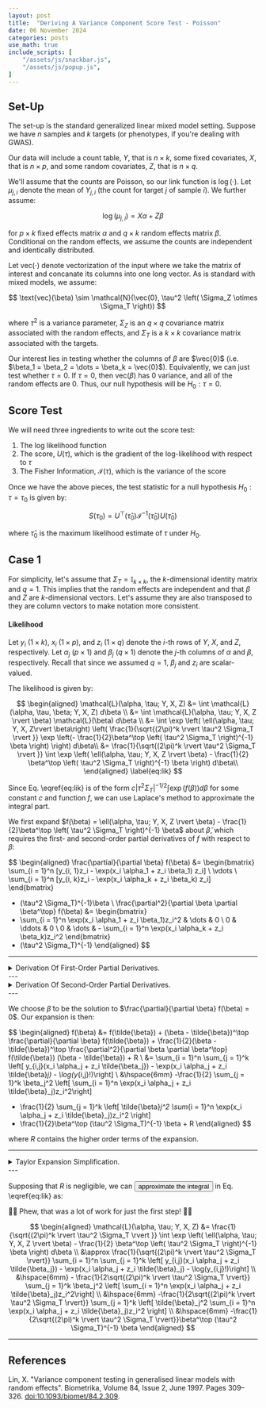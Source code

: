 ```yaml
---
layout: post
title:  "Deriving A Variance Component Score Test - Poisson"
date: 06 November 2024
categories: posts
use_math: true
include_scripts: [
    "/assets/js/snackbar.js",
    "/assets/js/popup.js",
]
---
```



## Set-Up

The set-up is the standard generalized linear mixed model setting. Suppose we have $n$ samples and $k$ targets (or phenotypes, if you're dealing with GWAS). 

Our data will include a count table, $Y$, that is $n \times k$, some fixed covariates, $X$, that is $n \times p$, and some random covariates, $Z$, that is $n \times q$. 

We'll assume that the counts are Poisson, so our link function is $\log(\cdot)$. Let $\mu_{j, i}$ denote the mean of $Y_{j, i}$ (the count for target $j$ of sample $i$). We further assume:

$$
\log(\mu_{j,i}) = X \alpha + Z\beta
$$

for $p \times k$ fixed effects matrix $\alpha$ and $q \times k$ random effects matrix $\beta$. Conditional on the random effects, we assume the counts are independent and identically distributed.

Let $\text{vec}(\cdot)$ denote vectorization of the input where we take the matrix of interest and concanate its columns into one long vector. As is standard with mixed models, we assume:

$$
\text{vec}(\beta) \sim \mathcal{N}(\vec{0}, \tau^2 \left( \Sigma_Z \otimes \Sigma_T \right))
$$

where $\tau^2$ is a variance parameter, $\Sigma_Z$ is an $q \times q$ covariance matrix associated with the random effects, and $\Sigma_T$ is a $k \times k$ covariance matrix associated with the targets.

Our interest lies in testing whether the columns of $\beta$ are $\vec{0}$ (i.e. $\beta_1 = \beta_2 = \dots = \beta_k = \vec{0}$). Equivalently, we can just test whether $\tau = 0$. If $\tau = 0$, then $\text{vec}(\beta)$ has $0$ variance, and all of the random effects are $0$. Thus, our null hypothesis will be $H_0: \tau = 0$. 


## Score Test

We will need three ingredients to write out the score test:

1. The log likelihood function
2. The score, $U(\tau)$, which is the gradient of the log-likelihood with respect to $\tau$
3. The Fisher Information, $\mathcal{I}(\tau)$, which is the variance of the score

Once we have the above pieces, the test statistic for a null hypothesis $H_0: \tau = \tau_0$ is given by:

$$
S(\tau_0) = U^\top(\hat{\tau}_0) \mathcal{I}^{-1}(\hat{\tau}_0) U(\hat{\tau}_0)
$$

where $\hat{\tau}_0$ is the maximum likelihood estimate of $\tau$ under $H_0$.

## Case 1

For simplicity, let's assume that $\Sigma_T = \mathbb{I}_{k \times k}$, the $k$-dimensional identity matrix and $q = 1$. This implies that the random effects are independent and that $\beta$ and $Z$ are $k$-dimensional vectors. Let's assume they are also transposed to they are column vectors to make notation more consistent.

#### Likelihood

Let $y_i$ ($1 \times k$), $x_i$ ($1 \times p$), and $z_i$ ($1 \times q$) denote the $i$-th rows of $Y$, $X$, and $Z$, respectively. Let $\alpha_j$ ($p \times 1$) and $\beta_j$ ($q \times 1$) denote the $j$-th columns of $\alpha$ and $\beta$, respectively. Recall that since we assumed $q = 1$, $\beta_j$ and $z_i$ are scalar-valued.

The likelihood is given by:

$$
\begin{aligned}
\mathcal{L}(\alpha, \tau; Y, X, Z) &= \int \mathcal{L}(\alpha, \tau, \beta; Y, X, Z) d\beta \\
&= \int \mathcal{L}(\alpha, \tau; Y, X, Z \rvert \beta) \mathcal{L}(\beta) d\beta \\
&= \int \exp \left(  \ell(\alpha, \tau; Y, X, Z\rvert \beta\right) \left( \frac{1}{\sqrt{(2\pi)^k \rvert \tau^2 \Sigma_T \rvert }} \exp \left(- \frac{1}{2}\beta^\top \left( \tau^2 \Sigma_T \right)^{-1} \beta \right) \right) d\beta\\
&= \frac{1}{\sqrt{(2\pi)^k \rvert \tau^2 \Sigma_T \rvert }} \int \exp \left( \ell(\alpha, \tau; Y, X, Z \rvert \beta) - \frac{1}{2} \beta^\top \left( \tau^2 \Sigma_T \right)^{-1} \beta \right) d\beta\\
\end{aligned}
\label{eq:lik}
$$

Since Eq. \eqref{eq:lik} is of the form $c \rvert \tau^2 \Sigma_T \rvert^{-1/2} \int \exp(f(\beta)) d\beta$ for some constant $c$ and function $f$, we can use Laplace's method to approximate the integral part. 

We first expand $f(\beta) = \ell(\alpha, \tau; Y, X, Z \rvert \beta) - \frac{1}{2}\beta^\top \left( \tau^2 \Sigma_T \right)^{-1} \beta$ about $\tilde{\beta}$, which requires the first- and second-order partial derivatives of $f$ with respect to $\beta$:

$$
\begin{aligned}
\frac{\partial}{\partial \beta} f(\beta) &= \begin{bmatrix}
\sum_{i = 1}^n [y_{i, 1}z_i - \exp(x_i \alpha_1 + z_i \beta_1) z_i] \\
\vdots \\
\sum_{i = 1}^n [y_{i, k}z_i - \exp(x_i \alpha_k + z_i \beta_k) z_i]
\end{bmatrix} 
- (\tau^2 \Sigma_T)^{-1}\beta \\
\frac{\partial^2}{\partial \beta \partial \beta^\top} f(\beta) &= \begin{bmatrix}
- \sum_{i = 1}^n \exp(x_i \alpha_1 + z_i \beta_1)z_i^2 & \dots & 0 \\
0 & \ddots & 0 \\
0 & \dots & - \sum_{i = 1}^n \exp(x_i \alpha_k + z_i \beta_k)z_i^2
\end{bmatrix} 
- (\tau^2 \Sigma_T)^{-1}
\end{aligned}
$$

---
<details>
<summary>Derivation Of First-Order Partial Derivatives.</summary>

The conditional log-likelihood for the complete data is the sum of the conditional log-likelihoods for each observation. Furthermore, since the elements of $\beta$ are also independent, we can just sum over the targets as well:

$$
\begin{aligned}
\ell(\alpha, \tau; Y, X, Z \rvert \beta) &=  \sum_{i = 1}^n \ell(\alpha, \tau; y_i, x_i, z_i \rvert \beta) \\
&= \sum_{i = 1}^n \sum_{j = 1}^k \left[ y_{i,j} \left( x_i \alpha_j + z_i \beta_j \right) - \exp\left( x_i \alpha_j + z_i \beta_j \right) - \log(y_{i,j}!) \right]
\end{aligned}
$$

The $m$-th element of the gradient vector with respect to $\beta$ is given by:

$$
\begin{aligned}
\frac{\partial}{\partial \beta_m} \ell(\alpha, \tau; Y, X, Z \rvert \beta)&= \frac{\partial}{\partial \beta_m} \left[ \sum_{i = 1}^n \ell(\alpha, \tau; y_i, x_i, z_i \rvert \beta)\right]  \\
&=  \sum_{i = 1}^n \sum_{j = 1}^k \frac{\partial}{\partial \beta_m} \left[ y_{i,j} \left( x_i \alpha_j + z_i \beta_j \right) - \exp\left( x_i \alpha_j + z_i \beta_j \right) - \log(y_{i,j}!) \right]  \\
&= \sum_{i = 1}^n [y_{i, m}z_i - \exp(x_i \alpha_m + z_i \beta_m) z_i]
\end{aligned}
$$

The gradient of $\frac{1}{2}\beta^\top (\tau^2 \Sigma_T)^{-1} \beta$ is:

$$
\frac{\partial}{\partial \beta} \left[ \frac{1}{2}\beta^\top (\tau^2 \Sigma_T)^{-1} \beta \right] = (\tau^2 \Sigma_T)^{-1} \beta 
$$

Thus, the $k \times 1$ first-order partial derivative vector is:

$$
\begin{bmatrix}
\sum_{i = 1}^n [y_{i, 1}z_i - \exp(x_i \alpha_1 + z_i \beta_1) z_i] \\
\vdots \\
\sum_{i = 1}^n [y_{i, k}z_i - \exp(x_i \alpha_k + z_i \beta_k) z_i]
\end{bmatrix} 
- (\tau^2 \Sigma_T)^{-1}\beta
$$
</details>
---
<details>
<summary>Derivation Of Second-Order Partial Derivatives.</summary>
To calculate the second-order partial derivatives, we just find the partial derivatives of the first-order partial derivative vector. 

We have:

$$
\begin{aligned}
\frac{\partial^2}{\partial \beta_m^2} \ell(\alpha, \tau; Y, X, Z \rvert \beta) &= \frac{\partial}{\partial \beta_m} \left[ \sum_{i = 1}^n [y_{i, 1}z_i - \exp(x_i \alpha_m + z_i \beta_m) z_i]
\right] \\
&= - \sum_{i = 1}^n \exp(x_i \alpha_m + z_i \beta_m)z_i^2 \\
\frac{\partial^2}{\partial \beta_l \partial \beta_m} \ell(\alpha, \tau; Y, X, Z \rvert \beta) &= \frac{\partial}{\partial \beta_l} \left[ \sum_{i = 1}^n [y_{i, 1}z_i - \exp(x_i \alpha_m + z_i \beta_m) z_i]
\right] \\
&= 0
\end{aligned}
\label{eq:second-a}
$$

Furthermore, we have that:
$$
\frac{\partial^2}{\partial \beta \partial \beta^\top} \beta^\top (\tau^2\Sigma_T)^{-1} \beta = (\tau^2 \Sigma_T)^{-1}
\label{eq:second-b}
$$

Putting Eqs. \eqref{eq:second-a} and \eqref{eq:second-b} yields the matrix of partial derivatives:

$$
\begin{bmatrix}
- \sum_{i = 1}^n \exp(x_i \alpha_1 + z_i \beta_1)z_i^2 & \dots & 0 \\
0 & \ddots & 0 \\
0 & \dots & - \sum_{i = 1}^n \exp(x_i \alpha_k + z_i \beta_k)z_i^2
\end{bmatrix} 
- (\tau^2 \Sigma_T)^{-1}
$$
</details>
---

We choose $\tilde{\beta}$ to be the solution to $\frac{\partial}{\partial \beta} f(\beta) = 0$. Our expansion is then:

$$
\begin{aligned}
f(\beta) &= f(\tilde{\beta}) + (\beta - \tilde{\beta})^\top \frac{\partial}{\partial \beta} f(\tilde{\beta}) + \frac{1}{2}(\beta - \tilde{\beta})^\top \frac{\partial^2}{\partial \beta \partial \beta^\top} f(\tilde{\beta}) (\beta - \tilde{\beta}) + R \\
&= \sum_{i = 1}^n \sum_{j = 1}^k \left[ y_{i,j}(x_i \alpha_j + z_i \tilde{\beta_j}) - \exp(x_i \alpha_j + z_i \tilde{\beta}_j) - \log(y_{i,j}!)\right] \\
&\hspace{6mm} -\frac{1}{2}
\sum_{j = 1}^k
\beta_j^2 \left[ \sum_{i = 1}^n \exp(x_i \alpha_j + z_i \tilde{\beta}_j)z_i^2\right]
- \frac{1}{2} \sum_{j = 1}^k \left[ \tilde{\beta}_j^2 \sum_{i = 1}^n \exp(x_i \alpha_j + z_i \tilde{\beta}_j)z_i^2 \right]
- \frac{1}{2}\beta^\top  (\tau^2 \Sigma_T)^{-1} \beta + R
\end{aligned}
$$

where $R$ contains the higher order terms of the expansion.

---
<details>
<summary>Taylor Expansion Simplification.</summary>
$$
\begin{aligned}
f(\beta) &= f(\tilde{\beta}) + (\beta - \tilde{\beta})^\top \frac{\partial}{\partial \beta} f(\tilde{\beta}) + \frac{1}{2}(\beta - \tilde{\beta})^\top \frac{\partial^2}{\partial \beta \partial \beta^\top} f(\tilde{\beta}) (\beta - \tilde{\beta}) + R \\
&= \sum_{i = 1}^n \sum_{j = 1}^k \left[ y_{i,j}(x_i \alpha_j + z_i \tilde{\beta_j}) - \exp(x_i \alpha_j + z_i \tilde{\beta}_j) - \log(y_{i,j}!)\right] - \frac{1}{2}\tilde{\beta}^\top \left( \tau^2 \Sigma_T \right)^{-1} \tilde{\beta} \\
&\hspace{6mm} + \frac{1}{2}(\beta - \tilde{\beta})^\top 
\left(
\begin{bmatrix}
- \sum_{i = 1}^n \exp(x_i \alpha_1 + z_i \tilde{\beta}_1)z_i^2 & \dots & 0 \\
0 & \ddots & 0 \\
0 & \dots & - \sum_{i = 1}^n \exp(x_i \alpha_k + z_i \tilde{\beta}_k)z_i^2
\end{bmatrix} 
- (\tau^2 \Sigma_T)^{-1}\right)
(\beta - \tilde{\beta}) + R \\
&= \sum_{i = 1}^n \sum_{j = 1}^k \left[ y_{i,j}(x_i \alpha_j + z_i \tilde{\beta_j}) - \exp(x_i \alpha_j + z_i \tilde{\beta}_j) - \log(y_{i,j}!)\right] - \frac{1}{2}\tilde{\beta}^\top \left( \tau^2 \Sigma_T \right)^{-1} \tilde{\beta} \\
&\hspace{6mm} + 
\frac{1}{2}(\beta - \tilde{\beta})^\top  \begin{bmatrix}
- \sum_{i = 1}^n \exp(x_i \alpha_1 + z_i \tilde{\beta}_1)z_i^2 & \dots & 0 \\
0 & \ddots & 0 \\
0 & \dots & - \sum_{i = 1}^n \exp(x_i \alpha_k + z_i \tilde{\beta}_k)z_i^2
\end{bmatrix} (\beta - \tilde{\beta})
- \frac{1}{2}(\beta - \tilde{\beta})^\top  (\tau^2 \Sigma_T)^{-1} (\beta - \tilde{\beta}) 
 + R \\
&= \sum_{i = 1}^n \sum_{j = 1}^k \left[ y_{i,j}(x_i \alpha_j + z_i \tilde{\beta_j}) - \exp(x_i \alpha_j + z_i \tilde{\beta}_j) - \log(y_{i,j}!)\right] \\
&\hspace{6mm} + 
\frac{1}{2}\beta^\top  \begin{bmatrix}
- \sum_{i = 1}^n \exp(x_i \alpha_1 + z_i \tilde{\beta}_1)z_i^2 & \dots & 0 \\
0 & \ddots & 0 \\
0 & \dots & - \sum_{i = 1}^n \exp(x_i \alpha_k + z_i \tilde{\beta}_k)z_i^2
\end{bmatrix} \beta \\
&\hspace{6mm} + 
\frac{1}{2} (-\tilde{\beta})^\top  \begin{bmatrix}
- \sum_{i = 1}^n \exp(x_i \alpha_1 + z_i \tilde{\beta}_1)z_i^2 & \dots & 0 \\
0 & \ddots & 0 \\
0 & \dots & - \sum_{i = 1}^n \exp(x_i \alpha_k + z_i \tilde{\beta}_k)z_i^2
\end{bmatrix} (-\tilde{\beta})
- \frac{1}{2}\beta^\top  (\tau^2 \Sigma_T)^{-1} \beta 
+ R \\
&= \sum_{i = 1}^n \sum_{j = 1}^k \left[ y_{i,j}(x_i \alpha_j + z_i \tilde{\beta_j}) - \exp(x_i \alpha_j + z_i \tilde{\beta}_j) - \log(y_{i,j}!)\right] \\
&\hspace{6mm} + 
\begin{bmatrix}
- \frac{1}{2}\beta_1 \sum_{i = 1}^n \exp(x_i \alpha_1 + z_i \tilde{\beta}_1)z_i^2 \\
0 & \ddots & 0 \\
0 & \dots & - \frac{1}{2}\beta_k\sum_{i = 1}^n \exp(x_i \alpha_k + z_i \tilde{\beta}_k)z_i^2
\end{bmatrix} \beta \\
&\hspace{6mm} + 
\begin{bmatrix}
\frac{1}{2} \tilde{\beta}_1\sum_{i = 1}^n \exp(x_i \alpha_1 + z_i \tilde{\beta}_1)z_i^2 & \dots & 0 \\
0 & \ddots & 0 \\
0 & \dots & - \frac{1}{2} \tilde{\beta}_k\sum_{i = 1}^n \exp(x_i \alpha_k + z_i \tilde{\beta}_k)z_i^2
\end{bmatrix} (-\tilde{\beta})
- \frac{1}{2}\beta^\top  (\tau^2 \Sigma_T)^{-1} \beta + R \\
&= \sum_{i = 1}^n \sum_{j = 1}^k \left[ y_{i,j}(x_i \alpha_j + z_i \tilde{\beta_j}) - \exp(x_i \alpha_j + z_i \tilde{\beta}_j) - \log(y_{i,j}!)\right] \\
&\hspace{6mm} -\frac{1}{2}
\sum_{j = 1}^k
\beta_j^2 \left[ \sum_{i = 1}^n \exp(x_i \alpha_j + z_i \tilde{\beta}_j)z_i^2\right]
- \frac{1}{2} \sum_{j = 1}^k \left[ \tilde{\beta}_j^2 \sum_{i = 1}^n \exp(x_i \alpha_j + z_i \tilde{\beta}_j)z_i^2 \right]
- \frac{1}{2}\beta^\top  (\tau^2 \Sigma_T)^{-1} \beta + R
\end{aligned}
$$
</details>
---

Supposing that $R$ is negligible, we can <button class="bland-button" onclick="SnackbarFunc()">approximate the integral</button> in Eq. \eqref{eq:lik} as:

<div id="snackbar"> 😮‍💨 Phew, that was a lot of work for just the first step! 😮‍💨</div>

$$
\begin{aligned}
\mathcal{L}(\alpha, \tau; Y, X, Z) &= \frac{1}{\sqrt{(2\pi)^k \rvert \tau^2 \Sigma_T \rvert }} \int \exp \left( \ell(\alpha, \tau; Y, X, Z \rvert \beta) - \frac{1}{2} \beta^\top \left( \tau^2 \Sigma_T \right)^{-1} \beta \right) d\beta \\
&\approx 
\frac{1}{\sqrt{(2\pi)^k \rvert \tau^2 \Sigma_T \rvert}} 
\sum_{i = 1}^n \sum_{j = 1}^k \left[ y_{i,j}(x_i \alpha_j + z_i \tilde{\beta_j}) - \exp(x_i \alpha_j + z_i \tilde{\beta}_j) - \log(y_{i,j}!)\right] \\
&\hspace{6mm} - \frac{1}{2\sqrt{(2\pi)^k \rvert \tau^2 \Sigma_T \rvert}} 
\sum_{j = 1}^k
\beta_j^2 \left[ \sum_{i = 1}^n \exp(x_i \alpha_j + z_i \tilde{\beta}_j)z_i^2\right] \\
&\hspace{6mm} -\frac{1}{2\sqrt{(2\pi)^k \rvert \tau^2 \Sigma_T \rvert}} \sum_{j = 1}^k \left[ \tilde{\beta}_j^2 \sum_{i = 1}^n \exp(x_i \alpha_j + z_i \tilde{\beta}_j)z_i^2 \right] \\
&\hspace{6mm} -\frac{1}{2\sqrt{(2\pi)^k \rvert \tau^2 \Sigma_T \rvert}}\beta^\top  (\tau^2 \Sigma_T)^{-1} \beta 
\end{aligned}
$$







---

## References

Lin, X. "Variance component testing in generalised linear models with random effects". Biometrika, Volume 84, Issue 2, June 1997. Pages 309–326. [doi:10.1093/biomet/84.2.309](https://doi.org/10.1093/biomet/84.2.309).






<!-- q > 1 -->
<!-- #### Log-Likelihood

The log-likelihood is given by:

$$
\begin{aligned}
\mathcal{L}(\alpha, \tau; Y, X, Z) &= \int \cdots \int \mathcal{L}(\alpha, \tau, \beta; Y, X, Z) d\beta_1 \dots d\beta_k \\
&= \int \cdots \int \mathcal{L}(\alpha, \tau; Y, X, Z \rvert \beta) \mathcal{L}(\beta) d\beta_1 \dots d\beta_k \\
&= \int \cdots \int \exp \left(  \ell(\alpha, \tau; Y, X, Z\rvert \beta\right) \prod_{j = 1}^k \left( \frac{1}{\sqrt{(2\pi)^q \rvert \tau^2 \Sigma_T \rvert }} \exp \left(- \frac{1}{2}\beta_j^\top \left( \tau^2 \Sigma_T \right)^{-1} \beta_j \right) \right) d\beta_1 \dots d\beta_k\\
&= \frac{1}{\sqrt{(2\pi)^q \rvert \tau^2 \Sigma_T \rvert }} \int \cdots \int \exp \left( \ell(\alpha, \tau; Y, X, Z \rvert \beta) - \frac{1}{2} \sum_{j = 1}^k \beta_j^\top \left( \tau^2 \Sigma_T \right)^{-1} \beta_j \right) d\beta_1 \dots d\beta_k \\
\end{aligned}
\label{eq:lik}
$$

Since Eq. \eqref{eq:lik} is of the form $c \rvert \tau^2 \Sigma_T \rvert^{-1/2} \int \exp(f(\beta)) d\beta$ for some constant $c$ and function $f$, we can use Laplace's method to approximate the integral part. 

We first expand $f(\beta) = \ell(\alpha, \tau; Y, X, Z \rvert \beta) - \frac{1}{2}\beta^\top \left( \tau^2 \Sigma_T \right)^{-1} \beta$ about $\tilde{\beta}$, which requires the first- and second-order partial derivatives of $f$ with respect to $\beta$:

$$
\begin{aligned}
\frac{\partial}{\partial \beta} f(\beta) &= ?? \\
\frac{\partial^2}{\partial \beta \partial \beta^\top} f(\beta) &= ??
\end{aligned}
$$ 


---
<details>
<summary>First-Order Partial Derivatives.</summary>

Let $y_i$ ($1 \times k$), $x_i^\top$ ($1 \times p$), and $z_i^\top$ ($1 \times q$) denote the $i$-th rows of $Y$, $X^\top$, and $Z^\top$, respectively. Let $\alpha_j$ ($p \times 1$) and $\beta_j$ ($q \times 1$) denote the $j$-th columns of $\alpha$ and $\beta$, respectively. 

Since we only have a single fixed effect and a single random effect, $x_i$, $z_i$, $\alpha_j$, and $\beta_j$ are all scalars, so we can drop the transpositions. Let $\mathbf{1}_k$ denote a $k$-dimensional vector of ones, and let $\exp(v)$ for vector $v$ be the element-wise exponentiation. Note that:

$$
\begin{aligned}
\ell(\alpha, \tau; Y, X, Z \rvert \beta) &=  \sum_{i = 1}^n \ell(\alpha, \tau; y_i, x_i^\top, z_i^\top \rvert \beta) \\
&=  \sum_{i = 1}^n \sum_{j = 1}^k \left[ y_{i,j} \left( x_i^\top \alpha_j + z_i^\top \beta_j \right) - \exp\left( x_i^\top \alpha_j + z_i^\top \beta_j \right) - \log(y_{i,j}!) \right]
\end{aligned}
$$

The $q$-dimensional gradient vector with respect to $\beta_m$ is given by:

$$
\begin{aligned}
\frac{\partial}{\partial \beta_m} \ell(\alpha, \tau; Y, X, Z \rvert \beta)&= \frac{\partial}{\partial \beta_m} \left[ \sum_{i = 1}^n \ell(\alpha, \tau; y_i, x_i, z_i \rvert \beta)\right]  \\
&= \frac{\partial}{\partial \beta_m} \left[ \sum_{i = 1}^n \sum_{j = 1}^k \left[ y_{i,j} \left( x_i^\top \alpha_j + z_i^\top \beta_j \right) - \exp\left( x_i^\top \alpha_j + z_i^\top \beta_j \right) - \log(y_{i,j}!) \right] \right] \\
&= \sum_{i = 1}^n \left[ y_{i,m} z_i^\top - \exp(x_i^\top \alpha_m + z_i^\top \beta_m)z_i^\top \right] \\
&= \sum_{i = 1}^n \left(y_{i,m} - \exp(x_i^\top \alpha_m + z_i^\top \beta_m) \right)z_i^\top
\end{aligned}
$$

The gradient of $\frac{1}{2}\beta^\top (\tau^2 \Sigma_T)^{-1} \beta$ is $(\tau^2 \Sigma_T)^{-1} \beta_m$, so the first-order partial derivative vector is:

$$
\begin{bmatrix}
\left( \sum_{i = 1}^n \left(y_{i,1} - \exp(x_i^\top \alpha_1 + z_i^\top \beta_1) \right)z_i^\top \right)^\top & \dots &
\left( \sum_{i = 1}^n \left(y_{i,k} - \exp(x_i^\top \alpha_k + z_i^\top \beta_k) \right)z_i^\top \right)^\top
\end{bmatrix} - (\tau^2 \Sigma_T)^{-1}\beta
$$
</details>
---


<details>
<summary>Second-Order Partial Derivatives.</summary>
The second-order partial derivatives will be a $k \times k$ matrix. First we will do the conditional log-likelihood to get its diagonal components:

$$
\begin{aligned}
\frac{\partial^2}{\partial \beta_m^2} \ell(\alpha, \tau; Y, X, Z \rvert \beta) &= \frac{\partial}{\partial \beta_m} \left[ \sum_{i = 1}^n [y_{i, m}z_i - \exp(x_i \alpha_m + z_i \beta_m)z_i]\right] \\
&= -\sum_{i = 1}^m \exp(x_i \alpha_m + z_i \beta_m)z_i^2
\end{aligned}
$$


And the off-diagonal elements will be given by:

$$
\begin{aligned}
\frac{\partial^2}{\partial \beta_m \partial \beta_l} \ell(\alpha, \tau; Y, X, Z \rvert \beta) &= \frac{\partial}{\partial \beta_l} \left[ \sum_{i = 1}^n [y_{i, m}z_i - \exp(x_i \alpha_m + z_i \beta_m)z_i] \right] \\
&= - 
\end{aligned}
$$

</details>
---


#### Score

Taking the derivative (or gradient in multi-dimensional settings) of Eq. \eqref{eq:lik} with respect to $\tau$ can be difficult because the integral is cumbersome. As in (Lin, 1997), we will do a Taylor expansion of $\mathcal{L}(\alpha, \tau; Y, X, Z \rvert \beta)$ about $\beta = \vec{0}$. 

---
<details>
  <summary>Taylor Expansion Details.</summary>
  A Taylor expansion about $\beta = \vec{0}$ is given by:

  $$
  \mathcal{L}(\alpha, \tau; Y, X, Z \rvert \beta) = \mathcal{L}(\alpha, \tau; Y, X, Z \rvert \beta) \bigg \rvert_{\beta = \vec{0}} + \beta^\top \left[ \frac{\partial}{\partial \beta} \mathcal{L}(\alpha, \tau; Y, X, Z \rvert \vec{0}) \bigg \rvert_{\beta = \vec{0}} \right]  + \frac{1}{2} \beta^\top \left[ \frac{\partial^2}{\partial \beta \beta^\top} \mathcal{L}(\alpha, \tau; Y, X, Z \rvert \beta) \bigg \rvert_{\beta = \vec{0}} \right] \beta + e
  $$

  where $e$ contains all higher order partial derivative terms. To write the above equation, we need to find the first- and second-order partial derivatives of $\mathcal{L}(\alpha, \tau; Y, X, Z \rvert \beta)$ with respect to $\beta$. Let $y_i$, $x_i^\top$, and $z_i^\top$ denote the $i$-th rows of $Y$, $X$, and $Z$, respectively. Let $\alpha_j$ and $\beta_j$ denote the $j$-th columns of $\alpha$ and $\beta$, respectively. Since we only have a single fixed effect and a single random effect, $x_i$, $z_i$, $\alpha_j$, and $\beta_j$ are all scalars, so we can drop the transpositions. We can write our likelihood as:

  $$
  \begin{aligned}
  \mathcal{L}(\alpha, \tau; Y, X, Z \rvert \beta) &= \exp \left( \sum_{i = 1}^n \ell(\alpha, \tau; y_i, x_i, z_i \rvert \beta) \right) \\
  &= \exp \left( \sum_{i = 1}^n \sum_{j = 1}^k \left[ y_{i,j} \left( x_i \alpha_j + z_i \beta_j \right) - \exp\left( x_i \alpha_j + z_i \beta_j \right) - \log(y_{i,j}!) \right] \right)
  \end{aligned}
  \label{eq:split-lik}
  $$

  Evaluating Eq. \eqref{eq:split-lik} at $\beta = \vec{0}$ yields:

  $$
  \mathcal{L}(\alpha, \tau; Y, X, Z \rvert \beta) \bigg \rvert_{\beta = \vec{0}} = \exp \left( \sum_{i = 1}^n \sum_{j = 1}^k \left[ y_{i,j} \left( x_i \alpha_j\right) - \exp\left( x_i \alpha_j \right) - \log(y_{i,j}!) \right] \right)
  $$

  The elements of the gradient are given by:

  $$
  \begin{aligned}
  \frac{\partial}{\partial \beta_j} \mathcal{L}(\alpha, \tau; Y, X, Z \rvert \beta) &= \frac{\partial}{\partial \beta_j} \left[ \exp \left( \sum_{i = 1}^n \ell(\alpha, \tau; y_i, x_i, z_i \rvert \beta) \right) \right] \\
  &= \exp \left( \sum_{i = 1}^n \ell(\alpha, \tau; y_i, x_i, z_i \rvert \beta) \right) \left( \frac{\partial}{\partial \beta_j} \left[ \sum_{i = 1}^n \ell(\alpha, \tau; y_i, x_i, z_i \rvert \beta) \right] \right) \\
  &= \exp \left( \sum_{i = 1}^n \ell(\alpha, \tau; y_i, x_i, z_i \rvert \beta) \right) \left( \sum_{i = 1}^n \frac{\partial}{\partial \beta_j} \left[ \sum_{j = 1}^k \left[ y_{i,j} \left( x_i \alpha_j + z_i \beta_j \right) - \exp\left( x_i \alpha_j + z_i \beta_j \right) - \log(y_{i,j}!) \right]  \right] \right) \\
  &= \exp \left( \sum_{i = 1}^n \ell(\alpha, \tau; y_i, x_i, z_i \rvert \beta) \right) \left( \sum_{i = 1}^n \frac{\partial}{\partial \beta_j} \left[ y_{i,j} \left( x_i \alpha_j + z_i \beta_j \right) - \exp\left( x_i \alpha_j + z_i \beta_j \right) - \log(y_{i,j}!) \right] \right) \\
  &= \exp \left( \sum_{i = 1}^n \ell(\alpha, \tau; y_i, x_i, z_i \rvert \beta) \right) \left( \sum_{i = 1}^n \left[ y_{i,j} z_i - \exp\left( x_i \alpha_j + z_i \beta_j \right)z_i \right] \right) \\
  &= \exp \left( \sum_{i = 1}^n \ell(\alpha, \tau; y_i, x_i, z_i \rvert \beta) \right) \left( \sum_{i = 1}^n (y_{i,j} - \mu_{i,j}) z_i\right) \\
  \implies  \frac{\partial}{\partial \beta_j} \mathcal{L}(\alpha, \tau; Y, X, Z \rvert \beta) \bigg \rvert_{\beta = \vec{0}} &= \exp \left( \sum_{i = 1}^n \sum_{j = 1}^k \left[ y_{i,j} \left( x_i \alpha_j\right) - \exp\left( x_i \alpha_j \right) - \log(y_{i,j}!) \right] \right) \left( \sum_{i = 1}^n \left[ y_{i,j} z_i - \exp(x_i \alpha_j) z_i \right]\right)
  \end{aligned}
  \label{eq:first-order}
  $$

  The diagonal elements of the Hessian are given by:

  $$
  \begin{aligned}
  \frac{\partial^2}{\partial \beta_j^2} \mathcal{L}(\alpha, \tau; Y, X, Z \rvert \beta) &= \frac{\partial^2}{\partial \beta_j^2} \left[ \exp \left( \sum_{i = 1}^n \ell(\alpha, \tau; y_i, x_i, z_i \rvert \beta) \right) \right] \\
  &=  \frac{\partial}{\partial \beta_j} \left[ \exp \left( \sum_{i = 1}^n \ell(\alpha, \tau; y_i, x_i, z_i \rvert \beta) \right) \left( \sum_{i = 1}^n \left[ y_{i,j} z_i - \exp\left( x_i \alpha_j + z_i \beta_j \right)z_i \right] \right) \right] \\
  &=  \exp \left( \sum_{i = 1}^n \ell(\alpha, \tau; y_i, x_i, z_i \rvert \beta) \right) \frac{\partial}{\partial \beta_j} \left[ \sum_{i = 1}^n \left[ y_{i,j} z_i - \exp\left( x_i \alpha_j + z_i \beta_j \right)z_i \right] \right] + \frac{\partial}{\partial \beta_j} \left[ \exp \left( \sum_{i = 1}^n \ell(\alpha, \tau; y_i, x_i, z_i \rvert \beta) \right) \right] \left( \sum_{i = 1}^n \left[ y_{i,j} z_i - \exp\left( x_i \alpha_j + z_i \beta_j \right)z_i \right] \right)  \\
  &=  \exp \left( \sum_{i = 1}^n \ell(\alpha, \tau; y_i, x_i, z_i \rvert \beta) \right)\left( \sum_{i = 1}^n - \exp(x_i \alpha_j + z_i \beta_j) z_i^2 \right) + \exp \left( \sum_{i = 1}^n \ell(\alpha, \tau; y_i, x_i, z_i \rvert \beta) \right) \left(\sum_{i = 1}^n \left[ y_{i,j} z_i - \exp\left( x_i \alpha_j + z_i \beta_j \right)z_i \right] \right)^2 \\
  &= \exp \left( \sum_{i = 1}^n \ell(\alpha, \tau; y_i, x_i, z_i \rvert \beta) \right) \left[ \left(\sum_{i = 1}^n \left[ y_{i,j} z_i - \exp\left( x_i \alpha_j + z_i \beta_j \right)z_i \right] \right)^2 -\sum_{i = 1}^n \exp(x_i \alpha_j + z_i \beta_j) z_i^2 \right]  \\
  \implies  \frac{\partial^2}{\partial \beta_j^2} \mathcal{L}(\alpha, \tau; Y, X, Z, \rvert \beta) \bigg \rvert_{\beta = \vec{0}} &= \exp \left( \sum_{i = 1}^n \sum_{j = 1}^k \left[ y_{i,j} \left( x_i \alpha_j\right) - \exp\left( x_i \alpha_j \right) - \log(y_{i,j}!) \right] \right) \left[ \left( y_{i,j} z_i - \exp(x_i \alpha_j) z_i \right)^2  - \sum_{i = 1}^n \exp(x_i \alpha_j)z_i^2 \right] 
  \end{aligned}
  \label{eq:second-order-diag}
  $$

  The off-diagonal elements of the Hessian are:

  $$
  \begin{aligned}
  \frac{\partial^2}{\partial \beta_j \partial \beta_m} \mathcal{L}(\alpha, \tau; Y, X, Z \rvert \beta) &= \frac{\partial^2}{\partial \beta_j \partial \beta_m} \left[ \exp \left( \sum_{i = 1}^n \ell(\alpha, \tau; y_i, x_i, z_i \rvert \beta) \right) \right] \\
  &= \frac{\partial}{\partial \beta_m} \left[ \exp \left( \sum_{i = 1}^n \ell(\alpha, \tau; y_i, x_i, z_i \rvert \beta) \right) \left( \sum_{i = 1}^n \left[ y_{i,j} z_i - \exp\left( x_i \alpha_j + z_i \beta_j \right)z_i \right] \right) \right] \\
  &= \exp \left( \sum_{i = 1}^n \ell(\alpha, \tau; y_i, x_i, z_i \rvert \beta) \right) \left( \sum_{i = 1}^n \left[ y_{i,m} z_i - \exp\left( x_i \alpha_m + z_i \beta_m \right)z_i \right] \right)\left( \sum_{i = 1}^n \left[ y_{i,j} z_i - \exp\left( x_i \alpha_j + z_i \beta_j \right)z_i \right] \right) \\
  \implies \frac{\partial^2}{\partial \beta_j \partial \beta_m} \mathcal{L}(\alpha, \tau; Y, X, Z, \rvert \beta) \bigg \rvert_{\beta = \vec{0}} &=  \exp \left( \sum_{i = 1}^n \sum_{j = 1}^k \left[ y_{i,j} \left( x_i \alpha_j\right) - \exp\left( x_i \alpha_j \right) - \log(y_{i,j}!) \right] \right) \left( \sum_{i = 1}^n[y_{i,m}z_i - \exp(x_i \alpha_m) z_i]\right) \left( \sum_{i = 1}^n [y_{i,j}z_i - \exp(x_i \alpha_j)z_i ]\right)
  \end{aligned}
  \label{eq:second-order-off-diag}
  $$
</details>
---

If we assume that terms of higher order than two are small enough, then we can use a Taylor approximation by truncating the expansion to:

$$
\mathcal{L}(\alpha, \tau; Y, X, Z \rvert \beta) \approx \mathcal{L}(\alpha, \tau; Y, X, Z \rvert \beta) \bigg \rvert_{\beta = \vec{0}} + \beta^\top \left[ \frac{\partial}{\partial \beta} \mathcal{L}(\alpha, \tau; Y, X, Z \rvert \beta) \bigg \rvert_{\beta = \vec{0}} \right]  + \frac{1}{2} \beta^\top \left[ \frac{\partial^2}{\partial \beta \beta^\top} \mathcal{L}(\alpha, \tau; Y, X, Z \rvert \beta) \bigg \rvert_{\beta = \vec{0}} \right] \beta
\label{eq:taylor}
$$

Denote the right-hand side of Eq. \eqref{eq:taylor} with $\mathcal{L}_T(\alpha, \tau; Y, X, Z \rvert \beta)$. Notice that Eq. \eqref{eq:lik} is the expectation of the conditional likelihood of $(\alpha, \tau)$ given $\beta$ (subject to the probability function used for $\beta$). We can then get around the complicated integral by taking the expectation of our Taylor approximation.

$$
\begin{aligned}
\mathcal{L}(\alpha, \theta; Y, X, Z) &= \int \mathcal{L}(\alpha, \tau; Y, X, Z \rvert \beta) \mathcal{L}(\beta) d \beta \\
&\approx \int \mathcal{L}_T(\alpha, \tau; Y, X, Z \rvert \beta) \mathcal{L}(\beta) d\beta \\
&= \mathbb{E}\left[ \mathcal{L}_T(\alpha, \tau; Y, X, Z \rvert \beta)  \right] \\
&= \underbrace{\mathbb{E}\left[ \mathcal{L}(\alpha, \tau; Y, X, Z \rvert \beta) \bigg \rvert_{\beta = \vec{0}} \right]}_{(a)} + 
\underbrace{\mathbb{E} \left[ \beta^\top \left[ \frac{\partial}{\partial \beta} \mathcal{L}(\alpha, \tau; Y, X, Z \rvert \vec{0}) \bigg \rvert_{\beta = \vec{0}} \right] \right]}_{(b)} + 
\frac{1}{2} \underbrace{\mathbb{E} \left[ \beta^\top \left[ \frac{\partial^2}{\partial \beta \beta^\top} \mathcal{L}(\alpha, \tau; Y, X, Z \rvert \beta) \bigg \rvert_{\beta = \vec{0}} \right] \beta \right]}_{(c)} \\
&= \mathcal{L}(\alpha, \tau; Y, X, Z \rvert \beta) \bigg \rvert_{\beta = \vec{0}}
+ 0 + \frac{1}{2} \text{tr}\left[ \left[ \frac{\partial^2}{\partial \beta \beta^\top} \mathcal{L}(\alpha, \tau; Y, X, Z \rvert \beta) \bigg \rvert_{\beta = \vec{0}} \right] \tau^2 \Sigma_T \right] \\
&\overset{(i)}{=} \mathcal{L}(\alpha, \tau; Y, X, Z \rvert \beta) \bigg \rvert_{\beta = \vec{0}}
+ \frac{\tau^2}{2} \text{tr}\left[ \left[ \frac{\partial^2}{\partial \beta \beta^\top} \mathcal{L}(\alpha, \tau; Y, X, Z \rvert \beta) \bigg \rvert_{\beta = \vec{0}} \right] \right] \\
&= \mathcal{L}(\alpha, \tau; Y, X, Z \rvert \beta) \bigg \rvert_{\beta = \vec{0}}
+ \frac{\tau^2}{2} \sum_{j = 1}^k \left[ \left[ \frac{\partial^2}{\partial \beta \beta^\top} \mathcal{L}(\alpha, \tau; Y, X, Z \rvert \beta) \bigg \rvert_{\beta = \vec{0}} \right] \right]_{(j, j)} \\
&= \exp \left( \sum_{i = 1}^n \sum_{j = 1}^k \left[ y_{i,j} \left( x_i \alpha_j\right) - \exp\left( x_i \alpha_j \right) - \log(y_{i,j}!) \right] \right) + \frac{1}{2} \sum_{m = 1}^k  \exp \left( \sum_{i = 1}^n \sum_{j = 1}^k \left[ y_{i,j} \left( x_i \alpha_j\right) - \exp\left( x_i \alpha_j \right) - \log(y_{i,j}!) \right] \right) \left[ \left( y_{i,m} z_i - \exp(x_i \alpha_m) z_i \right)^2  - \sum_{i = 1}^n \exp(x_i \alpha_m)z_i^2 \right]  \\
&= \exp \left( \sum_{i = 1}^n \sum_{j = 1}^k \left[ y_{i,j} \left( x_i \alpha_j\right) - \exp\left( x_i \alpha_j \right) - \log(y_{i,j}!) \right] \right)  \left(1 + \frac{\tau^2}{2} \sum_{m = 1}^k  \left( y_{i,m} z_i - \exp(x_i \alpha_m) z_i \right)^2  - \sum_{i = 1}^n \exp(x_i \alpha_m)z_i^2  \right) 
\end{aligned}
\label{eq:approx-marg-lik}
$$

where $(i)$ follows from the fact that we take $\Sigma_T = \mathbb{I}_{k \times k}$. 

---
<details>
  <summary>Expectation Calculations - $(a)$</summary>
  $$
  \begin{aligned}
  \mathbb{E}\left[ \mathcal{L}(\alpha, \tau; Y, X, Z \rvert \beta) \bigg \rvert_{\beta = \vec{0}} \right] &= \mathcal{L}(\alpha, \tau; Y, X, Z \rvert \beta) \bigg \rvert_{\beta = \vec{0}}
  \end{aligned}
  $$
</details>
---
<details>
  <summary>Expectation Calculations - $(b)$</summary>
  $$
  \begin{aligned}
  \mathbb{E} \left[ \beta^\top \left[ \frac{\partial}{\partial \beta} \mathcal{L}(\alpha, \tau; Y, X, Z \rvert \vec{0}) \bigg \rvert_{\beta = \vec{0}} \right] \right] = \vec{0}^\top \frac{\partial}{\partial \beta} \mathcal{L}(\alpha, \tau; Y, X, Z \rvert \vec{0}) \bigg \rvert_{\beta = \vec{0}} = 0
  \end{aligned}
  $$
</details>
---
<details>
  <summary>Expectation Calculations - $(c)$</summary>
  $$
  \begin{aligned}
  \mathbb{E} \left[ \beta^\top \left[ \frac{\partial^2}{\partial \beta \beta^\top} \mathcal{L}(\alpha, \tau; Y, X, Z \rvert \beta) \bigg \rvert_{\beta = \vec{0}} \right] \beta \right] 
  &= \mathbb{E}\left[\sum_{i = 1}^k \sum_{j = 1}^k  \left[ \frac{\partial^2}{\partial \beta \beta^\top} \mathcal{L}(\alpha, \tau; Y, X, Z \rvert \beta) \bigg \rvert_{\beta = \vec{0}} \right]_{i,j} \beta_i \beta_j \right] \\
  &= \sum_{i =1}^k \sum_{j = 1}^k \left[ \frac{\partial^2}{\partial \beta \beta^\top} \mathcal{L}(\alpha, \tau; Y, X, Z \rvert \beta) \bigg \rvert_{\beta = \vec{0}} \right]_{i,j} \mathbb{E}\left[ \beta_i \beta_j \right] \\
  &\overset{(i)}{=} \sum_{i =1}^k \sum_{j = 1}^k \left[ \frac{\partial^2}{\partial \beta \beta^\top} \mathcal{L}(\alpha, \tau; Y, X, Z \rvert \beta) \bigg \rvert_{\beta = \vec{0}} \right]_{i,j} \text{Cov}(\beta_i, \beta_j) \\
  &= \sum_{i = 1}^k \sum_{j = 1}^k \left[ \frac{\partial^2}{\partial \beta \beta^\top} \mathcal{L}(\alpha, \tau; Y, X, Z \rvert \beta) \bigg \rvert_{\beta = \vec{0}} \right]_{i,j} (\tau^2 \Sigma_T)_{i,j} \\
  &= \text{tr}\left[ \left[ \frac{\partial^2}{\partial \beta \beta^\top} \mathcal{L}(\alpha, \tau; Y, X, Z \rvert \beta) \bigg \rvert_{\beta = \vec{0}} \right] \tau^2 \Sigma_T \right]
  \end{aligned}
  $$

  $(i)$ is due to the fact that $\mathbb{E}[\beta] = \vec{0}$. 
</details>
---

We can then approximate the score with the derivative of Eq. \eqref{eq:approx-marg-lik} with respect to $\tau$:

$$
\begin{aligned}
U(\tau) &= \frac{d}{d\tau} \left[ \mathcal{L}(\alpha, \theta; Y, X, Z) \right] \\
&\approx \frac{d}{d\tau} \left[ \exp \left( \sum_{i = 1}^n \sum_{j = 1}^k \left[ y_{i,j} \left( x_i \alpha_j\right) - \exp\left( x_i \alpha_j \right) - \log(y_{i,j}!) \right] \right)  \left(1 + \frac{\tau^2}{2} \sum_{m = 1}^k  \left( y_{i,m} z_i - \exp(x_i \alpha_m) z_i \right)^2  - \sum_{i = 1}^n \exp(x_i \alpha_m)z_i^2  \right) \right]  \\
&= \tau \exp \left( \sum_{i = 1}^n \sum_{j = 1}^k \left[ y_{i,j} \left( x_i \alpha_j\right) - \exp\left( x_i \alpha_j \right) - \log(y_{i,j}!) \right] \right) \left( \sum_{m = 1}^k  \left( y_{i,m} z_i - \exp(x_i \alpha_m) z_i \right)^2  - \sum_{i = 1}^n \exp(x_i \alpha_m)z_i^2  \right) 
\end{aligned}
$$

-->